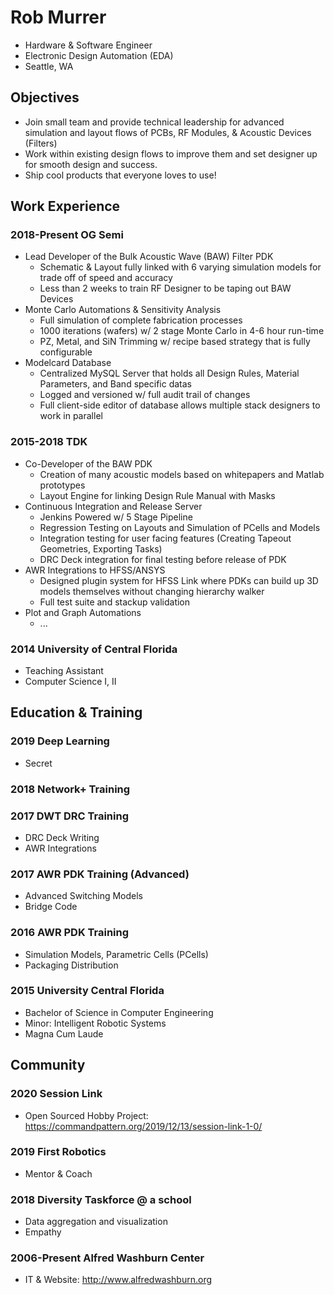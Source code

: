 # Rob Murrer
* Hardware & Software Engineer
* Electronic Design Automation (EDA)
* Seattle, WA

## Objectives
- Join small team and provide technical leadership for advanced simulation and layout flows of PCBs, RF Modules, & Acoustic Devices (Filters)
- Work within existing design flows to improve them and set designer up for smooth design and success.
- Ship cool products that everyone loves to use!

## Work Experience
### 2018-Present OG Semi
- Lead Developer of the Bulk Acoustic Wave (BAW) Filter PDK
  - Schematic & Layout fully linked with 6 varying simulation models for trade off of speed and accuracy
  - Less than 2 weeks to train RF Designer to be taping out BAW Devices
- Monte Carlo Automations & Sensitivity Analysis
  - Full simulation of complete fabrication processes
  - 1000 iterations (wafers) w/ 2 stage Monte Carlo in 4-6 hour run-time
  - PZ, Metal, and SiN Trimming w/ recipe based strategy that is fully configurable
- Modelcard Database
  - Centralized MySQL Server that holds all Design Rules, Material Parameters, and Band specific datas
  - Logged and versioned w/ full audit trail of changes
  - Full client-side editor of database allows multiple stack designers to work in parallel

### 2015-2018 TDK
- Co-Developer of the BAW PDK
  - Creation of many acoustic models based on whitepapers and Matlab prototypes
  - Layout Engine for linking Design Rule Manual with Masks 
- Continuous Integration and Release Server
  - Jenkins Powered w/ 5 Stage Pipeline
  - Regression Testing on Layouts and Simulation of PCells and Models
  - Integration testing for user facing features (Creating Tapeout Geometries, Exporting Tasks)
  - DRC Deck integration for final testing before release of PDK
- AWR Integrations to HFSS/ANSYS
  - Designed plugin system for HFSS Link where PDKs can build up 3D models themselves without changing hierarchy walker
  - Full test suite and stackup validation 
- Plot and Graph Automations
  - ...

### 2014 University of Central Florida
- Teaching Assistant
- Computer Science I, II

## Education & Training

### 2019 Deep Learning
- Secret

### 2018 Network+ Training

### 2017 DWT DRC Training
- DRC Deck Writing
- AWR Integrations

### 2017 AWR PDK Training (Advanced)
- Advanced Switching Models
- Bridge Code

### 2016 AWR PDK Training
- Simulation Models, Parametric Cells (PCells)
- Packaging Distribution

### 2015 University Central Florida
* Bachelor of Science in Computer Engineering
* Minor: Intelligent Robotic Systems
* Magna Cum Laude

## Community

### 2020 Session Link
- Open Sourced Hobby Project: https://commandpattern.org/2019/12/13/session-link-1-0/

### 2019 First Robotics
- Mentor & Coach 

### 2018 Diversity Taskforce @ a school
- Data aggregation and visualization
- Empathy

### 2006-Present Alfred Washburn Center
- IT & Website: http://www.alfredwashburn.org
